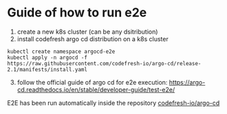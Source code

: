 # Guide of how to run e2e

1. create a new k8s cluster (can be any dsitribution)
2. install codefresh argo cd distribution on a k8s cluster

```
kubectl create namespace argocd-e2e
kubectl apply -n argocd -f https://raw.githubusercontent.com/codefresh-io/argo-cd/release-2.1/manifests/install.yaml
```

3. follow the official guide of argo cd for e2e execution: https://argo-cd.readthedocs.io/en/stable/developer-guide/test-e2e/

E2E has been run automatically inside the repository [codefresh-io/argo-cd](https://github.com/codefresh-io/argo-cd/runs/4691172364?check_suite_focus=true)
